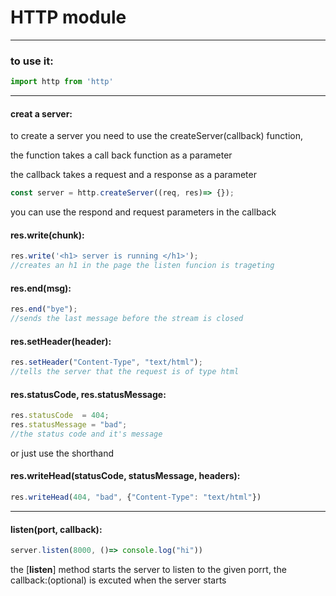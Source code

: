 # HTTP module

---

### to use it:
```javascript
import http from 'http'
```

---

#### creat a server:
to create a server you need to use the createServer(callback) function,

the function takes a call back function as a parameter

the callback takes a request and a response as a parameter

```javascript
const server = http.createServer((req, res)=> {});
```
you can use the respond and request parameters in the callback

#### res.write(chunk):
```javascript
res.write('<h1> server is running </h1>');
//creates an h1 in the page the listen funcion is trageting
```

#### res.end(msg):

```javascript
res.end("bye");
//sends the last message before the stream is closed
```

#### res.setHeader(header):
```javascript
res.setHeader("Content-Type", "text/html");
//tells the server that the request is of type html
```

#### res.statusCode, res.statusMessage:

```javascript
res.statusCode  = 404;
res.statusMessage = "bad";
//the status code and it's message
```

or just use the shorthand

#### res.writeHead(statusCode, statusMessage, headers):

```javascript
res.writeHead(404, "bad", {"Content-Type": "text/html"})
```



---

#### listen(port, callback):

```javascript
server.listen(8000, ()=> console.log("hi"))
```

the [**listen**] method starts the server to listen to the given porrt, the callback:(optional) is excuted when the server starts
